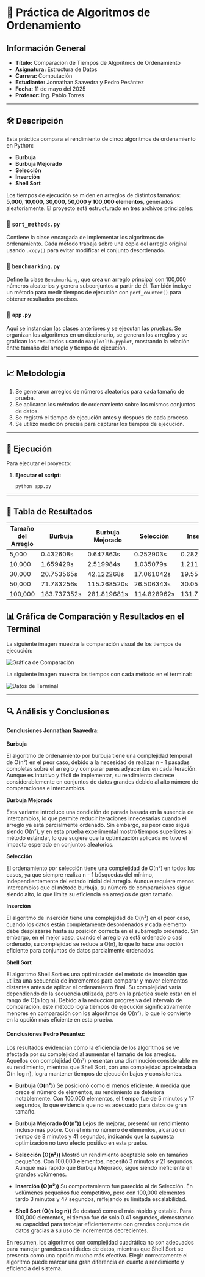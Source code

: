 # 📌 Práctica de Algoritmos de Ordenamiento  

## Información General  
- **Título:** Comparación de Tiempos de Algoritmos de Ordenamiento  
- **Asignatura:** Estructura de Datos  
- **Carrera:** Computación  
- **Estudiante:** Jonnathan Saavedra y Pedro Pesántez
- **Fecha:** 11 de mayo del 2025
- **Profesor:** Ing. Pablo Torres  

---

## 🛠️ Descripción  
Esta práctica compara el rendimiento de cinco algoritmos de ordenamiento en Python:  
- **Burbuja**  
- **Burbuja Mejorado**  
- **Selección**  
- **Inserción**  
- **Shell Sort**  

Los tiempos de ejecución se miden en arreglos de distintos tamaños: **5,000, 10,000, 30,000, 50,000 y 100,000 elementos**, generados aleatoriamente. El proyecto está estructurado en tres archivos principales:

### 🔹 `sort_methods.py`  
Contiene la clase encargada de implementar los algoritmos de ordenamiento. Cada método trabaja sobre una copia del arreglo original usando `.copy()` para evitar modificar el conjunto desordenado.

### 🔹 `benchmarking.py`  
Define la clase `Benchmarking`, que crea un arreglo principal con 100,000 números aleatorios y genera subconjuntos a partir de él. También incluye un método para medir tiempos de ejecución con `perf_counter()` para obtener resultados precisos.

### 🔹 `app.py`  
Aquí se instancian las clases anteriores y se ejecutan las pruebas. Se organizan los algoritmos en un diccionario, se generan los arreglos y se grafican los resultados usando `matplotlib.pyplot`, mostrando la relación entre tamaño del arreglo y tiempo de ejecución.

---

## 📈 Metodología  
1. Se generaron arreglos de números aleatorios para cada tamaño de prueba.  
2. Se aplicaron los métodos de ordenamiento sobre los mismos conjuntos de datos.  
3. Se registró el tiempo de ejecución antes y después de cada proceso.  
4. Se utilizó medición precisa para capturar los tiempos de ejecución.  

---

## 🚀 Ejecución  
Para ejecutar el proyecto:  

1. **Ejecutar el script:**  
   
   ```bash  
   python app.py  
---
## 📑 Tabla de Resultados  

| Tamaño del Arreglo | Burbuja    | Burbuja Mejorado | Selección  | Inserción  | Shell         |
|--------------------|------------|------------------|------------|------------|---------------|
| 5,000              | 0.432608s  | 0.647863s         | 0.252903s  | 0.282392s  | **0.006465s** |
| 10,000             | 1.659429s  | 2.519984s         | 1.035079s  | 1.211551s  | **0.016093s** |
| 30,000             | 20.753565s | 42.122268s        | 17.061042s | 19.559468s | **0.094597s** |
| 50,000             | 71.783256s | 115.268520s       | 26.506343s | 30.057701s | **0.109980s** |
| 100,000            | 183.737352s| 281.819681s       | 114.828962s| 131.718439s| **0.250138s** |

## 📊 Gráfica de Comparación y Resultados en el Terminal  
La siguiente imagen muestra la comparación visual de los tiempos de ejecución:  

![Gráfica de Comparación](https://github.com/user-attachments/assets/066e095e-c999-404b-aca2-a61d78c5f60a)

La siguiente imagen muestra los tiempos con cada método en el terminal: 

![Datos de Terminal](https://github.com/user-attachments/assets/0a6bf99f-8f2a-43c7-bead-677090ae178d)  

---

## 🔍 Análisis y Conclusiones  
#### Conclusiones Jonnathan Saavedra:
**Burbuja**

El algoritmo de ordenamiento por burbuja tiene una complejidad temporal de O(n²) en el peor caso, debido a la necesidad de realizar n - 1 pasadas completas sobre el arreglo y comparar pares adyacentes en cada iteración. Aunque es intuitivo y fácil de implementar, su rendimiento decrece considerablemente en conjuntos de datos grandes debido al alto número de comparaciones e intercambios.

**Burbuja Mejorado**

Esta variante introduce una condición de parada basada en la ausencia de intercambios, lo que permite reducir iteraciones innecesarias cuando el arreglo ya está parcialmente ordenado. Sin embargo, su peor caso sigue siendo O(n²), y en esta prueba experimental mostró tiempos superiores al método estándar, lo que sugiere que la optimización aplicada no tuvo el impacto esperado en conjuntos aleatorios.

**Selección**

El ordenamiento por selección tiene una complejidad de O(n²) en todos los casos, ya que siempre realiza n - 1 búsquedas del mínimo, independientemente del estado inicial del arreglo. Aunque requiere menos intercambios que el método burbuja, su número de comparaciones sigue siendo alto, lo que limita su eficiencia en arreglos de gran tamaño.

**Inserción**

El algoritmo de inserción tiene una complejidad de O(n²) en el peor caso, cuando los datos están completamente desordenados y cada elemento debe desplazarse hasta su posición correcta en el subarreglo ordenado. Sin embargo, en el mejor caso, cuando el arreglo ya está ordenado o casi ordenado, su complejidad se reduce a O(n), lo que lo hace una opción eficiente para conjuntos de datos parcialmente ordenados.

**Shell Sort**

El algoritmo Shell Sort es una optimización del método de inserción que utiliza una secuencia de incrementos para comparar y mover elementos distantes antes de aplicar el ordenamiento final. Su complejidad varía dependiendo de la secuencia utilizada, pero en la práctica suele estar en el rango de O(n log n). Debido a la reducción progresiva del intervalo de comparación, este método logra tiempos de ejecución significativamente menores en comparación con los algoritmos de O(n²), lo que lo convierte en la opción más eficiente en esta prueba.

#### Conclusiones Pedro Pesántez:
Los resultados evidencian cómo la eficiencia de los algoritmos se ve afectada por su complejidad al aumentar el tamaño de los arreglos. Aquellos con complejidad O(n²) presentan una disminución considerable en su rendimiento, mientras que Shell Sort, con una complejidad aproximada a O(n log n), logra mantener tiempos de ejecución bajos y consistentes.

- **Burbuja (O(n²))**
Se posicionó como el menos eficiente. A medida que crece el número de elementos, su rendimiento se deteriora notablemente. Con 100,000 elementos, el tiempo fue de 5 minutos y 17 segundos, lo que evidencia que no es adecuado para datos de gran tamaño.

- **Burbuja Mejorado (O(n²))**
Lejos de mejorar, presentó un rendimiento incluso más pobre. Con el mismo número de elementos, alcanzó un tiempo de 8 minutos y 41 segundos, indicando que la supuesta optimización no tuvo efecto positivo en esta prueba.

- **Selección (O(n²))**
Mostró un rendimiento aceptable solo en tamaños pequeños. Con 100,000 elementos, necesitó 3 minutos y 21 segundos. Aunque más rápido que Burbuja Mejorado, sigue siendo ineficiente en grandes volúmenes.

- **Inserción (O(n²))**
Su comportamiento fue parecido al de Selección. En volúmenes pequeños fue competitivo, pero con 100,000 elementos tardó 3 minutos y 47 segundos, reflejando su limitada escalabilidad.

- **Shell Sort (O(n log n))**
Se destacó como el más rápido y estable. Para 100,000 elementos, el tiempo fue de solo 0.41 segundos, demostrando su capacidad para trabajar eficientemente con grandes conjuntos de datos gracias a su uso de incrementos decrecientes.

En resumen, los algoritmos con complejidad cuadrática no son adecuados para manejar grandes cantidades de datos, mientras que Shell Sort se presenta como una opción mucho más efectiva. Elegir correctamente el algoritmo puede marcar una gran diferencia en cuanto a rendimiento y eficiencia del sistema.
